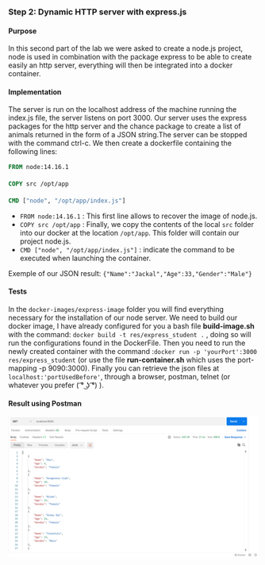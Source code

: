 ### Step 2: Dynamic HTTP server with express.js

#### Purpose

In this second part of the lab we were asked to create a node.js project, node is used in combination with the package express to be able to create easily an http server, everything will then be integrated into a docker container.



#### Implementation

The server is run on the localhost address of the machine running the index.js file, the server listens on port 3000. Our server uses the express packages for the http server and the chance package to create a list of animals returned in the form of a JSON string.The server can be stopped with the command ctrl-c. We then create a dockerfile containing the following lines:

```dockerfile
FROM node:14.16.1

COPY src /opt/app

CMD ["node", "/opt/app/index.js"]
```

- `FROM node:14.16.1` : This first line allows to recover the image of node.js.
- `COPY src /opt/app` : Finally, we copy the contents of the local `src` folder into our docker at the location `/opt/app`. This folder will contain our project node.js.
- `CMD ["node", "/opt/app/index.js"]` : indicate the command to be executed when launching the container.

Exemple of our JSON result: `{"Name":"Jackal","Age":33,"Gender":"Male"}`



#### Tests

In the `docker-images/express-image` folder you will find everything necessary for the installation of our node server. We need to build our docker image, I have already configured for you a bash file **build-image.sh** with the command: `docker build -t res/express_student .` , doing so will run the configurations found in the DockerFile. Then you need to run the newly created container with the command :`docker run -p 'yourPort':3000 res/express_student` (or use the file **run-container.sh** which uses the port-mapping -p 9090:3000). Finally you can retrieve the json files at `localhost:'portUsedBefore'`, through a browser, postman, telnet (or whatever you prefer ( ͡° ͜ʖ ͡°) ).



#### Result using Postman

![step2_1](media/step2_1.png)
